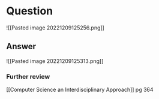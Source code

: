# Question
![[Pasted image 20221209125256.png]]
## Answer
![[Pasted image 20221209125313.png]]
### Further review
[[Computer Science an Interdisciplinary Approach]] pg 364